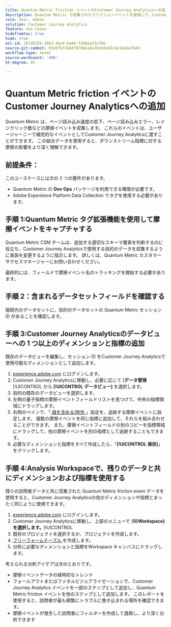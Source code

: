 ```yaml
---
title: Quantum Metric friction イベントのCustomer Journey Analyticsへの追加
description: Quantum Metric で収集されたフリクションイベントを使用して、Customer Journey Analyticsでインサイトに深みを加えます。
role: User, Admin
solution: Customer Journey Analytics
feature: Use Cases
hidefromtoc: true
hide: true
exl-id: 1b7d5159-39b2-4ba4-be64-f448ae53c70e
source-git-commit: 03e9fb37684f8796a18a76dc0a93c4e14e6e7640
workflow-type: tm+mt
source-wordcount: '499'
ht-degree: 0%

---
```


# Quantum Metric friction イベントのCustomer Journey Analyticsへの追加

Quantum Metric は、ページ読み込み速度の低下、ページ読み込みエラー、レイジクリック数などの摩擦イベントを収集します。 これらのイベントは、ユーザージャーニーで補完的なイベントとしてCustomer Journey Analyticsに渡すことができます。 この結合データを使用すると、ダウンストリーム指標に対する摩擦の影響をより深く理解できます。

## 前提条件：

このユースケースには次の 2 つの要件があります。

* Quantum Metric の **Dev Ops** パッケージを利用できる権限が必要です。
* Adobe Experience Platform Data Collection でタグを使用する必要があります。

## 手順 1:Quantum Metric タグ拡張機能を使用して摩擦イベントをキャプチャする

Quantum Metric CSM チームは、追加する適切なスキーマ要素を判断するのに役立ち、Customer Journey Analyticsで使用する目的のデータを収集するように実装を変更するように指示します。 詳しくは、Quantum Metric カスタマーサクセスマネージャーにお問い合わせください。

最終的には、フィールドで摩擦イベント名のトラッキングを開始する必要があります。

## 手順 2：含まれるデータセットフィールドを確認する

接続内のデータセットに、目的のデータセットの Quantum Metric セッション ID があることを確認します。

## 手順 3:Customer Journey Analyticsのデータビューへの 1 つ以上のディメンションと指標の追加

既存のデータビューを編集し、セッション ID をCustomer Journey Analyticsで使用可能なディメンションとして追加します。

1. [experience.adobe.com](https://experience.adobe.com) にログインします。
1. Customer Journey Analyticsに移動し、必要に応じて ]**データ管理**[!UICONTROL  から **[!UICONTROL データビュー]** を選択します。
1. 目的の既存のデータビューを選択します。
1. 左側の量子指標の摩擦イベントフィールドリストを見つけて、中央の指標領域にドラッグします。
1. 右側のペインで、「[ 値を含める/除外 ](/help/data-views/component-settings/include-exclude-values.md)」設定を、追跡する摩擦イベントに設定します。 複数の摩擦イベントを同じ指標に追加して、それらを組み合わせることができます。 また、摩擦イベントフィールドの別のコピーを指標領域にドラッグして、他の摩擦イベントを別の指標として追跡することもできます。
1. 必要なディメンションと指標をすべて作成したら、「**[!UICONTROL 保存]**」をクリックします。

## 手順 4:Analysis Workspaceで、残りのデータと共にディメンションおよび指標を使用する

残りの訪問者データと共に収集された Quantum Metric friction event データを使用すると、Customer Journey Analyticsの他のディメンションや指標とまったく同じように使用できます。

1. [experience.adobe.com](https://experience.adobe.com) にログインします。
1. Customer Journey Analyticsに移動し、上部のメニューで ]**0}Workspace} を選択します。**[!UICONTROL 
1. 既存のプロジェクトを選択するか、プロジェクトを作成します。
1. [ フリーフォームテーブル ](/help/analysis-workspace/visualizations/freeform-table/freeform-table.md) を作成します。
1. 分析に必要なディメンションと指標をWorkspace キャンバスにドラッグします。

考えられる分析アイデアは次のとおりです。

* 摩擦イベントデータの経時的なトレンド
* フォールアウトまたはファネルビジュアライゼーションで、Customer Journey Analytics イベントを一部のステップとして追加し、Quantum Metric friction イベントを他のステップとして追加します。 このレポートを使用すると、訪問者が最も頻繁にトラブルに巻き込まれる場所を確認できます。
* 摩擦イベントが発生した訪問者にフィルターを作成して適用し、より深く分析できます
